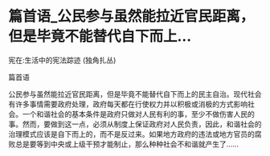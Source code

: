 # 篇首语_公民参与虽然能拉近官民距离，但是毕竟不能替代自下而上...

宪在:生活中的宪法踪迹 (独角扎丛)

篇首语

公民参与虽然能拉近官民距离，但是毕竟不能替代自下而上的民主自治。现代社会有许多事情需要政府处理，政府每天都在行使权力并以积极或消极的方式影响社会。一个和谐社会的基本条件是政府只做对人民有利的事，至少不做伤害人民的事。然而，要做到这一点，必须从制度上保证政府对人民负责，因此，和谐社会的治理模式应该是自下而上的，而不是反过来。如果地方政府的违法或地方官员的腐败总是要等到中央或上级干预才能制止，那么种种社会不和谐就产生了……